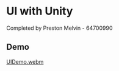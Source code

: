 # UI with Unity

Completed by Preston Melvin - 64700990

## Demo

[UIDemo.webm](https://github.com/user-attachments/assets/69b8df6a-2f6a-4214-8378-123eb0eb352b)



